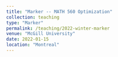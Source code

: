 ```yaml
---
title: "Marker -- MATH 560 Optimization"
collection: teaching
type: "Marker"
permalink: /teaching/2022-winter-marker
venue: "McGill University"
date: 2022-01-15
location: "Montreal"
---
```

